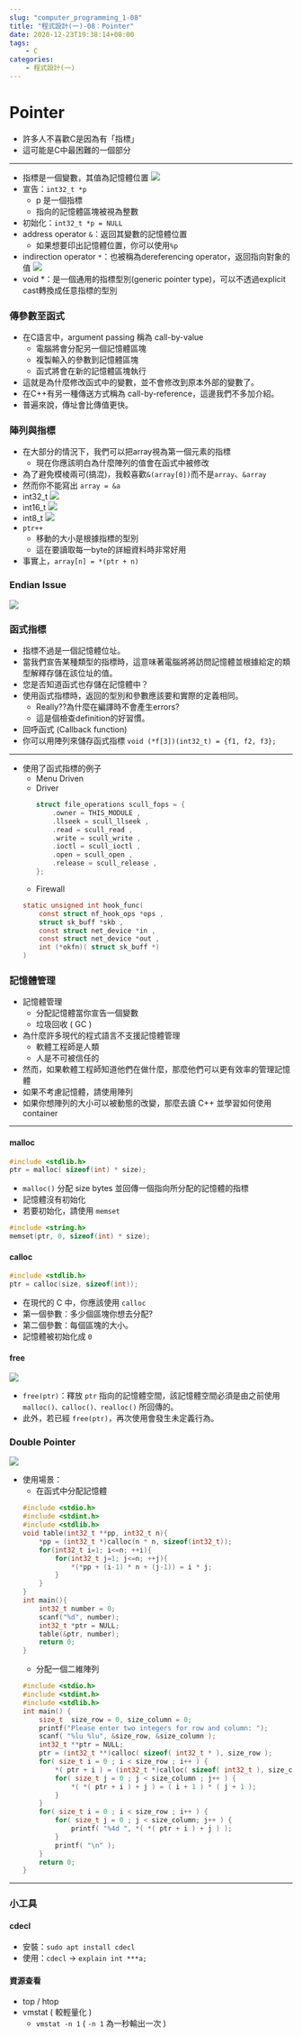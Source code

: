```yaml
---
slug: "computer_programming_1-08"
title: "程式設計(一)-08：Pointer"
date: 2020-12-23T19:38:14+08:00
tags:
    - C
categories:
    - 程式設計(一)
---
```

# Pointer
- 許多人不喜歡C是因為有「指標」
- 這可能是C中最困難的一個部分
---
- 指標是一個變數，其值為記憶體位置
![](computer_programming_1-08-01.png)
- 宣告：`int32_t *p`
    - p 是一個指標
    - 指向的記憶體區塊被視為整數
- 初始化：`int32_t *p = NULL`
- address operator `&`：返回其變數的記憶體位置
    - 如果想要印出記憶體位置，你可以使用`%p`
- indirection operator `*`：也被稱為dereferencing operator，返回指向對象的值
![](computer_programming_1-08-02.png)
- void *：是一個通用的指標型別(generic pointer type)，可以不透過explicit cast轉換成任意指標的型別

### 傳參數至函式
- 在C語言中，argument passing 稱為 call-by-value
    - 電腦將會分配另一個記憶體區塊
    - 複製輸入的參數到記憶體區塊
    - 函式將會在新的記憶體區塊執行
- 這就是為什麼修改函式中的變數，並不會修改到原本外部的變數了。
- 在C++有另一種傳送方式稱為 call-by-reference，這邊我們不多加介紹。
- 普遍來說，傳址會比傳值更快。

### 陣列與指標
- 在大部分的情況下，我們可以把array視為第一個元素的指標
    - 現在你應該明白為什麼陣列的值會在函式中被修改
- 為了避免模棱兩可(搞混)，我較喜歡`&(array[0])`而不是`array`、`&array`
- 然而你不能寫出 `array = &a`
- int32_t
![](computer_programming_1-08-03.png)
- int16_t
![](computer_programming_1-08-04.png)
- int8_t
![](computer_programming_1-08-05.png)
- `ptr++`
    - 移動的大小是根據指標的型別
    - 這在要讀取每一byte的詳細資料時非常好用
- 事實上，`array[n] = *(ptr + n)`

### Endian Issue
![](computer_programming_1-08-06.png)

### 函式指標
- 指標不過是一個記憶體位址。
- 當我們宣告某種類型的指標時，這意味著電腦將將訪問記憶體並根據給定的類型解釋存儲在該位址的值。
- 您是否知道函式也存儲在記憶體中？
- 使用函式指標時，返回的型別和參數應該要和實際的定義相同。
    - Really??為什麼在編譯時不會產生errors?
    - 這是個檢查definition的好習慣。
- 回呼函式 (Callback function)
- 你可以用陣列來儲存函式指標
`void (*f[3])(int32_t) = {f1, f2, f3};`
---
- 使用了函式指標的例子
    - Menu Driven
    - Driver
        ```c
        struct file_operations scull_fops = {
            .owner = THIS_MODULE ,
            .llseek = scull_llseek ,
            .read = scull_read ,
            .write = scull_write ,
            .ioctl = scull_ioctl ,
            .open = scull_open ,
            .release = scull_release ,
        };
        ```
    - Firewall
    ```c
    static unsigned int hook_func(
        const struct nf_hook_ops *ops ,
        struct sk_buff *skb ,
        const struct net_device *in ,
        const struct net_device *out ,
        int (*okfn)( struct sk_buff *)
    )
    ```

### 記憶體管理
- 記憶體管理
    - 分配記憶體當你宣告一個變數
    - 垃圾回收 ( GC )
- 為什麼許多現代的程式語言不支援記憶體管理
    - 軟體工程師是人類
    - 人是不可被信任的
- 然而，如果軟體工程師知道他們在做什麼，那麼他們可以更有效率的管理記憶體
- 如果不考慮記憶體，請使用陣列
- 如果你想陣列的大小可以被動態的改變，那麼去讀 C++ 並學習如何使用 container
---
#### malloc
```c
#include <stdlib.h>
ptr = malloc( sizeof(int) * size);
```
- `malloc()` 分配 size bytes 並回傳一個指向所分配的記憶體的指標
- 記憶體沒有初始化
- 若要初始化，請使用 `memset`
```c
#include <string.h>
memset(ptr, 0, sizeof(int) * size);
```
#### calloc
```c
#include <stdlib.h>
ptr = calloc(size, sizeof(int));
```
- 在現代的 C 中，你應該使用 `calloc`
- 第一個參數：多少個區塊你想去分配?
- 第二個參數：每個區塊的大小。
- 記憶體被初始化成 `0`
#### free
![](computer_programming_1-08-07.png)

- `free(ptr)`：釋放 `ptr` 指向的記憶體空間，該記憶體空間必須是由之前使用 `malloc()、calloc()、realloc()` 所回傳的。
- 此外，若已經 `free(ptr)`，再次使用會發生未定義行為。

### Double Pointer
![](computer_programming_1-08-08.png)

- 使用場景：
    - 在函式中分配記憶體
    ```c
    #include <stdio.h>
    #include <stdint.h>
    #include <stdlib.h>
    void table(int32_t **pp, int32_t n){
        *pp = (int32_t *)calloc(n * n, sizeof(int32_t));
        for(int32_t i=1; i<=n; ++i){
            for(int32_t j=1; j<=n; ++j){
                *(*pp + (i-1) * n + (j-1)) = i * j;
            }
        }
    }
    int main(){
        int32_t number = 0;
        scanf("%d", number);
        int32_t *ptr = NULL;
        table(&ptr, number);
        return 0;
    }
    ```
    - 分配一個二維陣列
    ```c
    #include <stdio.h>
    #include <stdint.h>
    #include <stdlib.h>
    int main() {
        size_t  size_row = 0, size_column = 0;
        printf("Please enter two integers for row and column: ");
        scanf( "%lu %lu", &size_row, &size_column );
        int32_t **ptr = NULL;
        ptr = (int32_t **)calloc( sizeof( int32_t * ), size_row );
        for( size_t i = 0 ; i < size_row ; i++ ) {
            *( ptr + i ) = (int32_t *)calloc( sizeof( int32_t ), size_column );
            for( size_t j = 0 ; j < size_column ; j++ ) {
                *( *( ptr + i ) + j ) = ( i + 1 ) * ( j + 1 );
            }
        }
        for( size_t i = 0 ; i < size_row ; i++ ) {
            for( size_t j = 0 ; j < size_column; j++ ) {
                printf( "%4d ", *( *( ptr + i ) + j ) );
            }
            printf( "\n" );
        }
        return 0;
    }
    ```
---
### 小工具
#### cdecl
- 安裝：`sudo apt install cdecl`
- 使用：`cdecl` -> `explain int ***a;`
#### 資源查看
- top / htop
- vmstat ( 較輕量化 )
    - `vmstat -n 1` ( `-n 1` 為一秒輸出一次 )
